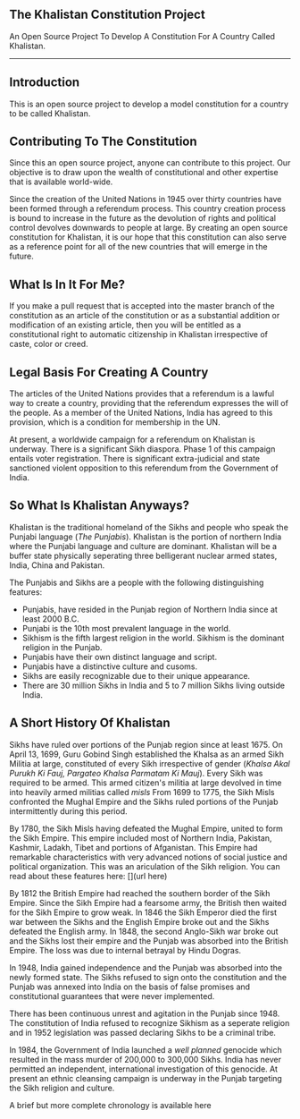 ## The Khalistan Constitution Project
An Open Source Project To Develop A Constitution For A Country Called Khalistan.

***


## Introduction
This is an open source project to develop a model constitution for a country to be called Khalistan.
## Contributing To The Constitution
Since this an open source project, anyone can contribute to this project. Our objective is to draw upon the wealth of constitutional and other expertise that is available world-wide. 

Since the creation of the United Nations in 1945 over thirty countries have been formed through a referendum process. This country creation process is bound to increase in the future as the devolution of rights and political control devolves downwards to people at large. By creating an open source constitution for Khalistan, it is our hope that this constitution can also serve as a reference point for all of the new countries that will emerge in the future.

## What Is In It For Me?
 If you make a pull request that is accepted into the master branch of the constitution as an article of the constitution or as a substantial addition or modification of an existing article, then you will be entitled as a constitutional right to automatic citizenship in Khalistan irrespective of caste, color or creed.
 
## Legal Basis For Creating A Country
 
 The articles of the United Nations provides that a referendum is a lawful way to create a country, providing that the referendum expresses the will of the people. As a member of the United Nations, India has agreed to this provision, which is a condition for membership in the UN.
 
 At present, a worldwide campaign for a referendum on Khalistan is underway. There is a significant Sikh diaspora.  Phase 1 of this campaign entails voter registration. There is significant extra-judicial and state sanctioned violent opposition to this referendum from the Government of India.
 
## So What Is Khalistan Anyways?
 Khalistan is the traditional homeland of the Sikhs and people who speak the Punjabi language (*The Punjabis*).  Khalistan is the portion of northern India where the Punjabi language and culture are dominant. Khalistan will be a buffer state physically seperating three belligerant nuclear armed states, India, China and Pakistan.
 
 The Punjabis and Sikhs are a people with the following distinguishing features:
 
- Punjabis, have resided in the Punjab region of Northern India since at least 2000 B.C.
- Punjabi is the 10th most prevalent language in the world.
- Sikhism is the fifth largest religion in the world. Sikhism is the dominant religion in the Punjab.
- Punjabis have their own distinct language and script.
- Punjabis have a distinctive culture and cusoms. 
- Sikhs are easily recognizable due to their unique appearance.
- There are 30 million Sikhs in India and 5 to 7 million Sikhs living outside India.


## A Short History Of Khalistan

Sikhs have ruled over portions of the Punjab region since at least 1675. On April 13, 1699, Guru Gobind Singh established the Khalsa as an armed Sikh Militia at large, constituted of every Sikh irrespective of gender (*Khalsa Akal Purukh Ki Fauj, Pargateo Khalsa Parmatam Ki Mauj*). Every Sikh was required to be armed. This armed citizen's militia at large devolved in time into heavily armed militias called *misls* From 1699 to 1775, the Sikh Misls confronted the Mughal Empire and the Sikhs ruled portions of the Punjab intermittently during this period. 

By 1780, the Sikh Misls having defeated the Mughal Empire,  united to form the Sikh Empire. This empire included most of Northern India, Pakistan, Kashmir, Ladakh, Tibet and portions of Afganistan. This Empire had remarkable characteristics with very advanced notions of social justice and political organization. This was an ariculation of the Sikh religion.  You can read about these features here: [](url here)  

By 1812 the British Empire had reached the southern border of the Sikh Empire. Since the Sikh Empire had a fearsome army, the British then waited for the Sikh Empire to grow weak. In 1846 the Sikh Emperor died  the first war between the Sikhs and the English Empire broke out and the Sikhs defeated the English army.  In 1848, the second Anglo-Sikh war broke out and the Sikhs lost their empire and the Punjab was absorbed into the British Empire. The loss was due to internal betrayal by Hindu Dogras.

In 1948, India gained independence and the Punjab was absorbed into the newly formed state. The Sikhs refused to sign onto the constitution and the Punjab was annexed into India on the basis of false promises and constitutional guarantees that were never implemented. 

There has been continuous unrest and agitation in the Punjab since 1948. The constitution of India refused to recognize Sikhism as a seperate religion and in 1952 legislation was passed declaring Sikhs to be a criminal tribe.

 In 1984,  the Government of India launched a *well planned* genocide which resulted in the mass murder of 200,000 to 300,000 Sikhs. India has never permitted an independent, international investigation of this genocide. At present an ethnic cleansing campaign is underway in the Punjab targeting the Sikh religion and culture.

A brief but more complete chronology is available here [](url)  

